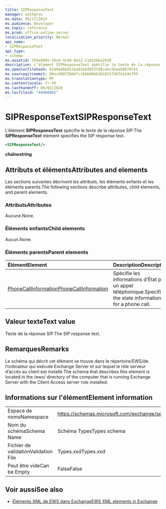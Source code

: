 ```yaml
---
title: SIPResponseText
manager: sethgros
ms.date: 09/17/2015
ms.audience: Developer
ms.topic: reference
ms.prod: office-online-server
localization_priority: Normal
api_name:
- SIPResponseText
api_type:
- schema
ms.assetid: 359a9085-50c0-4c94-8a12-216339ba2018
description: L’élément SIPResponseText spécifie le texte de la réponse SIP.
ms.openlocfilehash: 6249e4bb651ba62eb99537d0cdec5bea60670f61
ms.sourcegitcommit: 88ec988f2bb67c1866d06b361615f3674a24e795
ms.translationtype: MT
ms.contentlocale: fr-FR
ms.lasthandoff: 06/03/2020
ms.locfileid: "44460462"
---
```

# <a name="sipresponsetext"></a><span data-ttu-id="062ab-103">SIPResponseText</span><span class="sxs-lookup"><span data-stu-id="062ab-103">SIPResponseText</span></span>

<span data-ttu-id="062ab-104">L’élément **SIPResponseText** spécifie le texte de la réponse SIP.</span><span class="sxs-lookup"><span data-stu-id="062ab-104">The **SIPResponseText** element specifies the SIP response text.</span></span> 
  
```xml
<SIPResponseText/>
```

 <span data-ttu-id="062ab-105">**chaîne**</span><span class="sxs-lookup"><span data-stu-id="062ab-105">**string**</span></span>
## <a name="attributes-and-elements"></a><span data-ttu-id="062ab-106">Attributs et éléments</span><span class="sxs-lookup"><span data-stu-id="062ab-106">Attributes and elements</span></span>

<span data-ttu-id="062ab-107">Les sections suivantes décrivent les attributs, les éléments enfants et les éléments parents.</span><span class="sxs-lookup"><span data-stu-id="062ab-107">The following sections describe attributes, child elements, and parent elements.</span></span>
  
### <a name="attributes"></a><span data-ttu-id="062ab-108">Attributs</span><span class="sxs-lookup"><span data-stu-id="062ab-108">Attributes</span></span>

<span data-ttu-id="062ab-109">Aucune.</span><span class="sxs-lookup"><span data-stu-id="062ab-109">None.</span></span>
  
### <a name="child-elements"></a><span data-ttu-id="062ab-110">Éléments enfants</span><span class="sxs-lookup"><span data-stu-id="062ab-110">Child elements</span></span>

<span data-ttu-id="062ab-111">Aucun.</span><span class="sxs-lookup"><span data-stu-id="062ab-111">None.</span></span>
  
### <a name="parent-elements"></a><span data-ttu-id="062ab-112">Éléments parents</span><span class="sxs-lookup"><span data-stu-id="062ab-112">Parent elements</span></span>

|<span data-ttu-id="062ab-113">**Élément**</span><span class="sxs-lookup"><span data-stu-id="062ab-113">**Element**</span></span>|<span data-ttu-id="062ab-114">**Description**</span><span class="sxs-lookup"><span data-stu-id="062ab-114">**Description**</span></span>|
|:-----|:-----|
|[<span data-ttu-id="062ab-115">PhoneCallInformation</span><span class="sxs-lookup"><span data-stu-id="062ab-115">PhoneCallInformation</span></span>](phonecallinformation.md) <br/> |<span data-ttu-id="062ab-116">Spécifie les informations d’État pour un appel téléphonique.</span><span class="sxs-lookup"><span data-stu-id="062ab-116">Specifies the state information for a phone call.</span></span>  <br/> |
   
## <a name="text-value"></a><span data-ttu-id="062ab-117">Valeur texte</span><span class="sxs-lookup"><span data-stu-id="062ab-117">Text value</span></span>

<span data-ttu-id="062ab-118">Texte de la réponse SIP.</span><span class="sxs-lookup"><span data-stu-id="062ab-118">The SIP response text.</span></span>
  
## <a name="remarks"></a><span data-ttu-id="062ab-119">Remarques</span><span class="sxs-lookup"><span data-stu-id="062ab-119">Remarks</span></span>

<span data-ttu-id="062ab-120">Le schéma qui décrit cet élément se trouve dans le répertoire/EWS/de l’ordinateur qui exécute Exchange Server et sur lequel le rôle serveur d’accès au client est installé.</span><span class="sxs-lookup"><span data-stu-id="062ab-120">The schema that describes this element is located in the /ews/ directory of the computer that is running Exchange Server with the Client Access server role installed.</span></span>
  
## <a name="element-information"></a><span data-ttu-id="062ab-121">Informations sur l'élément</span><span class="sxs-lookup"><span data-stu-id="062ab-121">Element information</span></span>

|||
|:-----|:-----|
|<span data-ttu-id="062ab-122">Espace de noms</span><span class="sxs-lookup"><span data-stu-id="062ab-122">Namespace</span></span>  <br/> |https://schemas.microsoft.com/exchange/services/2006/types  <br/> |
|<span data-ttu-id="062ab-123">Nom du schéma</span><span class="sxs-lookup"><span data-stu-id="062ab-123">Schema Name</span></span>  <br/> |<span data-ttu-id="062ab-124">Schéma Types</span><span class="sxs-lookup"><span data-stu-id="062ab-124">Types schema</span></span>  <br/> |
|<span data-ttu-id="062ab-125">Fichier de validation</span><span class="sxs-lookup"><span data-stu-id="062ab-125">Validation File</span></span>  <br/> |<span data-ttu-id="062ab-126">Types.xsd</span><span class="sxs-lookup"><span data-stu-id="062ab-126">Types.xsd</span></span>  <br/> |
|<span data-ttu-id="062ab-127">Peut être vide</span><span class="sxs-lookup"><span data-stu-id="062ab-127">Can be Empty</span></span>  <br/> |<span data-ttu-id="062ab-128">False</span><span class="sxs-lookup"><span data-stu-id="062ab-128">False</span></span>  <br/> |
   
## <a name="see-also"></a><span data-ttu-id="062ab-129">Voir aussi</span><span class="sxs-lookup"><span data-stu-id="062ab-129">See also</span></span>



- [<span data-ttu-id="062ab-130">Éléments XML de EWS dans Exchange</span><span class="sxs-lookup"><span data-stu-id="062ab-130">EWS XML elements in Exchange</span></span>](ews-xml-elements-in-exchange.md)

